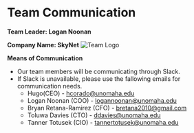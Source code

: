 # Team Communication
**Team Leader: Logan Noonan**

**Company Name: SkyNet**
![Team Logo](https://icon-library.com/images/information-technology-icon-png/information-technology-icon-png-28.jpg)


**Means of Communication**
- Our team members will be communicating through Slack.
- If Slack is unavailable, please use the fallowing emails for communication needs.
	+ Hugo(CEO) - hcorado@unomaha.edu
	+ Logan Noonan (COO) - logannoonan@unomaha.edu
	+ Bryan Retana-Ramirez (CFO) - bretana2010@gmail.com
	+ Toluwa Davies (CTO) - ddavies@unomaha.edu
	+ Tanner Totusek (CIO) - tannertotusek@unomaha.edu




